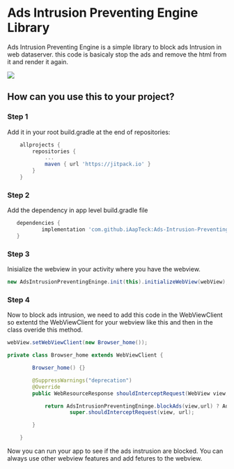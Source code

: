 # Ads Intrusion Preventing Engine Library 
Ads Intrusion Preventing Engine is a simple library to block ads Intrusion in web dataserver. this code is basicaly stop the ads and remove the html from it and render it again.

[![](https://jitpack.io/v/iAapTeck/Ads-Intrusion-Preventing-Engine.svg)](https://jitpack.io/#iAapTeck/Ads-Intrusion-Preventing-Engine)

## How can you use this to your project?

### Step 1

Add it in your root build.gradle at the end of repositories:
 
```gradle
	allprojects {
		repositories {
			...
			maven { url 'https://jitpack.io' }
		}
	}
 ```
 
 ### Step 2
 
 Add the dependency in app level build.gradle file
 
 ```gradle
 	dependencies {
	        implementation 'com.github.iAapTeck:Ads-Intrusion-Preventing-Engine:v1.0.1'
	}
```
	
### Step 3

Inisialize the webview in your activity where you have the webview.

```java
new AdsIntrusionPreventingEninge.init(this).initializeWebView(webView);
```

### Step 4

Now to block ads intrusion, we need to add this code in the WebViewClient so extentd the WebViewClient for your webview like this and then in the class overide this method.


```java
webView.setWebViewClient(new Browser_home());
```

```java
private class Browser_home extends WebViewClient {

        Browser_home() {}

        @SuppressWarnings("deprecation")
        @Override
        public WebResourceResponse shouldInterceptRequest(WebView view, String url) {

            return AdsIntrusionPreventingEninge.blockAds(view,url) ? AdsIntrusionPrevention.createEmptyResource() :
                    super.shouldInterceptRequest(view, url);

        }

    }
```


Now you can run your app to see if the ads instrusion are blocked. You can always use other webview features and add fetures to the webview.
